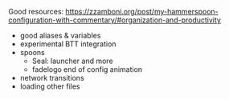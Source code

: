 Good resources:
https://zzamboni.org/post/my-hammerspoon-configuration-with-commentary/#organization-and-productivity
* good aliases & variables
* experimental BTT integration
* spoons
  * Seal: launcher and more
  * fadelogo end of config animation
* network transitions
* loading other files
